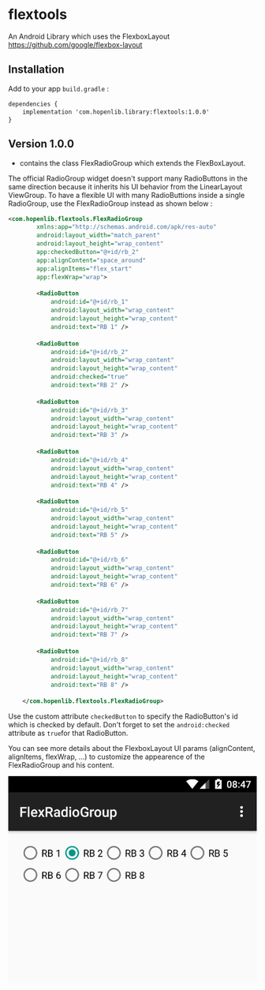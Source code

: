 # flextools
An Android Library which uses the FlexboxLayout https://github.com/google/flexbox-layout

## Installation
Add to your app `build.gradle` :
````
dependencies {
    implementation 'com.hopenlib.library:flextools:1.0.0'
}
````

## Version 1.0.0
- contains the class FlexRadioGroup which extends the FlexBoxLayout.

The official RadioGroup widget doesn't support many RadioButtons in the same direction because it inherits his UI behavior from the LinearLayout ViewGroup. To have a flexible UI with many RadioButtions inside a single RadioGroup, use the FlexRadioGroup instead as shown below :

````xml
<com.hopenlib.flextools.FlexRadioGroup
        xmlns:app="http://schemas.android.com/apk/res-auto"
        android:layout_width="match_parent"
        android:layout_height="wrap_content"
        app:checkedButton="@+id/rb_2"
        app:alignContent="space_around"
        app:alignItems="flex_start"
        app:flexWrap="wrap">

        <RadioButton
            android:id="@+id/rb_1"
            android:layout_width="wrap_content"
            android:layout_height="wrap_content"
            android:text="RB 1" />

        <RadioButton
            android:id="@+id/rb_2"
            android:layout_width="wrap_content"
            android:layout_height="wrap_content"
            android:checked="true" 
            android:text="RB 2" />

        <RadioButton
            android:id="@+id/rb_3"
            android:layout_width="wrap_content"
            android:layout_height="wrap_content" 
            android:text="RB 3" />

        <RadioButton
            android:id="@+id/rb_4"
            android:layout_width="wrap_content"
            android:layout_height="wrap_content" 
            android:text="RB 4" />

        <RadioButton
            android:id="@+id/rb_5"
            android:layout_width="wrap_content"
            android:layout_height="wrap_content" 
            android:text="RB 5" />

        <RadioButton
            android:id="@+id/rb_6"
            android:layout_width="wrap_content"
            android:layout_height="wrap_content" 
            android:text="RB 6" />
            
        <RadioButton
            android:id="@+id/rb_7"
            android:layout_width="wrap_content"
            android:layout_height="wrap_content"
            android:text="RB 7" />

        <RadioButton
            android:id="@+id/rb_8"
            android:layout_width="wrap_content"
            android:layout_height="wrap_content"
            android:text="RB 8" />

    </com.hopenlib.flextools.FlexRadioGroup>
````

Use the custom attribute `checkedButton` to specify the RadioButton's id which is checked by default. Don't forget to set the `android:checked` attribute as `true`for that RadioButton.

You can see more details about the FlexboxLayout UI params (alignContent, alignItems, flexWrap, ...) to customize the appearence of the FlexRadioGroup and his content.

![FlexRadioGroup in action](/assets/screenshot.png)
